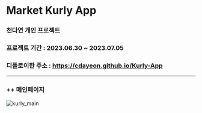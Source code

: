 # Market Kurly App
### 천다연 개인 프로젝트
### 프로젝트 기간 : 2023.06.30 ~ 2023.07.05
### 디플로이한 주소 : https://cdayeon.github.io/Kurly-App
------
### ++ 메인페이지
![kurly_main](https://github.com/cdayeon/Kurly-App/assets/119835857/cd1172ca-31df-45b7-a373-14ea234c9261)
